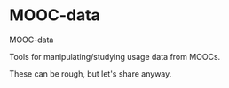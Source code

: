 MOOC-data
=========

MOOC-data

Tools for manipulating/studying usage data from MOOCs.

These can be rough, but let's share anyway.


